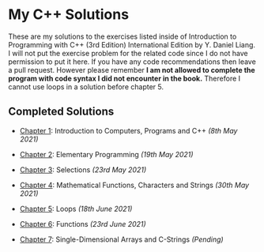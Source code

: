 # My C++ Solutions

These are my solutions to the exercises listed inside of Introduction to Programming with C++ (3rd Edition) International Edition by Y. Daniel Liang. I will not put the exercise problem for the related code since I do not have permission to put it here. If you have any code recommendations then leave a pull request. However please remember **I am not allowed to complete the program with code syntax I did not encounter in the book.** Therefore I cannot use loops in a solution before chapter 5.

## Completed Solutions

- [Chapter 1](https://github.com/Kevin-Oudai/my_cpp_solutions/tree/main/chapter_01): Introduction to Computers, Programs and C++ _(8th May 2021)_
- [Chapter 2](https://github.com/Kevin-Oudai/my_cpp_solutions/tree/main/chapter_02): Elementary Programming _(19th May 2021)_
- [Chapter 3](https://github.com/Kevin-Oudai/my_cpp_solutions/tree/main/chapter_03): Selections _(23rd May 2021)_

- [Chapter 4](https://github.com/Kevin-Oudai/my_cpp_solutions/tree/main/chapter_04): Mathematical Functions, Characters and Strings _(30th May 2021)_
- [Chapter 5](https://github.com/Kevin-Oudai/my_cpp_solutions/tree/main/chapter_05): Loops _(18th June 2021)_
- [Chapter 6](https://github.com/Kevin-Oudai/my_cpp_solutions/tree/main/chapter_06): Functions _(23rd June 2021)_
- [Chapter 7](https://github.com/Kevin-Oudai/my_cpp_solutions/tree/main/chapter_07): Single-Dimensional Arrays and C-Strings _(Pending)_
